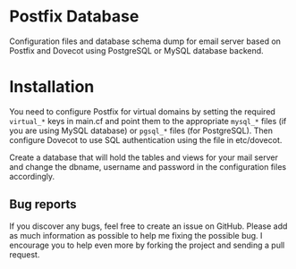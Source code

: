 # Postfix Database

Configuration files and database schema dump for email server based on Postfix and Dovecot using PostgreSQL or MySQL database backend.

# Installation

You need to configure Postfix for virtual domains by setting the required `virtual_*` keys in main.cf and point them to the appropriate `mysql_*` files (if you are using MySQL database) or `pgsql_*` files (for PostgreSQL). Then configure Dovecot to use SQL authentication using the file in etc/dovecot.

Create a database that will hold the tables and views for your mail server and change the dbname, username and password in the configuration files accordingly.

## Bug reports

If you discover any bugs, feel free to create an issue on GitHub. Please add as much information as possible to help me fixing the possible bug. I encourage you to help even more by forking the project and sending a pull request.
